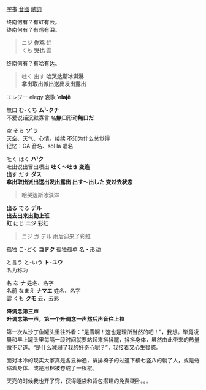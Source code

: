 [字书](../../chinese/字书.md)   [音图](../grammar.md)    [歌詞](./さよならエレジー・告別挽歌AcousticVer.md)  

终南何有？有虹有云。  
终南何有？有鸡有泪。  
> ニジ  **你鸡**  虹  
くも  **哭也**  雲  

终南何有？有哈有达。
> 吐く 出す **哈哭达斯冰淇淋**   
**拿出取出派出送出发出露出**  


エレジー  elegy  哀歌  **ˈeləjē**   

無口  む-くち  **ム¹-クチ**  
不爱说话沉默寡言  名**無口**形动**無口だ**      

空 そら  **ソ¹ラ**     
天空、天气、心情。接续 不知为什么总觉得  
记忆：GA 音名、sol la 唱名  

吐く  はく  **ハ¹ク**    
吐出说出冒出喷出 **吐く〜吐き 变连**    
**出す**  だす  **ダス**  
**拿出取出派出送出发出露出**  **出す〜出した 变过去状态**    
> 哈哭达斯冰淇淋  


**出る** でる **デル**   
**出去出来出勤上班**    
**虹** にじ **ニジ** 彩虹
> ニジ ガ デル 雨后迎来了彩虹  

孤独  こ-どく  **コドク**  孤独孤单    名・形动   

 
と言う  と-いう  **ト-ユウ**        
名为称为  

名  な  **ナ**  姓名、名字  
名前  なまえ  **ナマエ**  姓名、名字  
雲  くも  **クモ**  云，云彩    

**降调念第三声**    
**升调念第一声，第一个升调念一声然后声音往上拉**    


第一次从沙丁鱼罐头里往外看：“是雪啊！这也是理所当然的吧！”，我想。毕竟凌晨和早上罐头里每隔一段时间就要站起来抖抖腿，抖抖身体，虽然由此带来的热量微不足道。“是什么减弱了我的好奇心呢？”，我接着又心生疑惑。

面对冰冷的现实大家真是各显神通，排排椅子的过道下横七竖八的躺了人，或是蜷缩着身体、或是用棉被卷成了一根棍。

天亮的时候我也开了窍，获得睡袋和背包搭建的免费硬卧。。。




